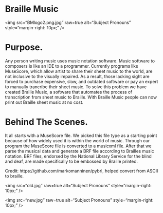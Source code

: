 <h1>Braille Music</h1>

<img
src=“BMlogo2.png.jpg”
raw=true
alt=“Subject Pronouns”
style=“margin-right: 10px;”
/>

<h1>Purpose.</h1>
<p>
Any person writing music uses music notation software. Music software to composers is like an IDE to a programmer. Currently programs like MuseScore, which allow artist to share their sheet music to the world, are not inclusive to the visually impaired. As a result, those lacking sight are forced to purchase expensive, slow, and outdated software or pay an expert to manually trancribe their sheet music. To solve this problem we have created Braille Music, a software that automates the process of transcription from sheet music to Braille. With Braille Music people can now print out Braille sheet music at no cost.
</p>
<h1>Behind The Scenes.</h1>
<p>
It all starts with a MuseScore file. We picked this file type as a starting point because of how widely used it is within the world of music. Through our program the MuseScore file is converted to a musicxml file. After that we parse the musical data and generate a BRF file according to Brailles music notation. BRF files, endorsed by the National Library Service for the blind and deaf, are made specifically to be embossed by Braille printed.
</p>
Credit: https://github.com/markomanninen/pybrl, helped convert from ASCII to braille.

<img
src=“old.jpg”
raw=true
alt=“Subject Pronouns”
style=“margin-right: 10px;”
/>

<img
src=“new.jpg”
raw=true
alt=“Subject Pronouns”
style=“margin-right: 10px;”
/>
